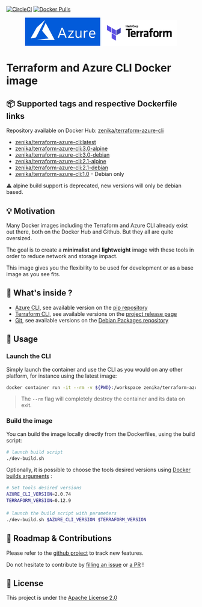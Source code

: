 [![CircleCI](https://circleci.com/gh/Zenika/terraform-azure-cli.svg?style=svg)](https://circleci.com/gh/Zenika/terraform-azure-cli)
[![Docker Pulls](https://img.shields.io/docker/pulls/zenika/terraform-azure-cli.svg)](https://hub.docker.com/r/zenika/terraform-azure-cli/)

<p align="center">
  <a href="https://azure.microsoft.com"><img width="200" src="https://github.com/Zenika/terraform-azure-cli/raw/master/resources/azure-logo.png"></a>
  <a href="https://www.terraform.io/"><img width="200" src="https://github.com/Zenika/terraform-azure-cli/raw/master/resources/terraform-logo.png"></a>
</p>

# Terraform and Azure CLI Docker image

## :package: Supported tags and respective Dockerfile links
Repository available on Docker Hub: [zenika/terraform-azure-cli](https://hub.docker.com/r/zenika/terraform-azure-cli)

* [zenika/terraform-azure-cli:latest](https://github.com/Zenika/terraform-azure-cli/blob/master/Dockerfile)
* [zenika/terraform-azure-cli:3.0-alpine](https://github.com/Zenika/terraform-azure-cli/blob/3.0/alpine.Dockerfile)
* [zenika/terraform-azure-cli:3.0-debian](https://github.com/Zenika/terraform-azure-cli/blob/3.0/debian.Dockerfile)
* [zenika/terraform-azure-cli:2.1-alpine](https://github.com/Zenika/terraform-azure-cli/blob/2.1/alpine.Dockerfile)
* [zenika/terraform-azure-cli:2.1-debian](https://github.com/Zenika/terraform-azure-cli/blob/2.1/debian.Dockerfile)
* [zenika/terraform-azure-cli:1.0](https://github.com/Zenika/terraform-azure-cli/blob/v1.0/Dockerfile) - Debian only

:warning: alpine build support is deprecated, new versions will only be debian based.

## :bulb: Motivation
Many Docker images including the Terraform and Azure CLI already exist out there, both on the Docker Hub and Github.
But they all are quite oversized.

The goal is to create a **minimalist** and **lightweight** image with these tools in order to reduce network and storage impact.

This image gives you the flexibility to be used for development or as a base image as you see fits.

## :wrench: What's inside ?

* [Azure CLI](https://docs.microsoft.com/cli/azure/?view=azure-cli-latest), see available version on the [pip repository](https://pypi.org/project/azure-cli/)
* [Terraform CLI](https://www.terraform.io/docs/commands/index.html), see available versions on the [project release page](https://github.com/hashicorp/terraform/releases)
* [Git](https://git-scm.com/), see available versions on the [Debian Packages repository](https://packages.debian.org/search?suite=buster&arch=any&searchon=names&keywords=git)

## :rocket: Usage

### Launch the CLI
Simply launch the container and use the CLI as you would on any other platform, for instance using the latest image:

```bash
docker container run -it --rm -v ${PWD}:/workspace zenika/terraform-azure-cli:latest
```

> The `--rm` flag will completely destroy the container and its data on exit.

### Build the image
You can build the image locally directly from the Dockerfiles, using the build script:

```bash
# launch build script
./dev-build.sh
```

Optionally, it is possible to choose the tools desired versions using [Docker builds arguments](https://docs.docker.com/engine/reference/commandline/build/#set-build-time-variables---build-arg) :

```bash
# Set tools desired versions
AZURE_CLI_VERSION=2.0.74
TERRAFORM_VERSION=0.12.9

# launch the build script with parameters
./dev-build.sh $AZURE_CLI_VERSION $TERRAFORM_VERSION
```

## :pray: Roadmap & Contributions
Please refer to the [github project](https://github.com/Zenika/terraform-azure-cli/projects/1) to track new features.

Do not hesitate to contribute by [filling an issue](https://github.com/Zenika/terraform-azure-cli/issues) or [a PR](https://github.com/Zenika/terraform-azure-cli/pulls) !

## :book: License
This project is under the [Apache License 2.0](https://raw.githubusercontent.com/Zenika/terraform-azure-cli/master/LICENSE)
